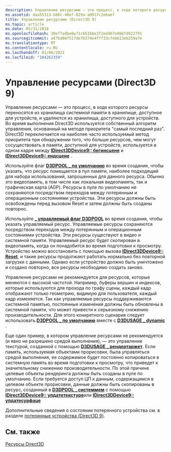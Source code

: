 ```yaml
---
description: Управление ресурсами — это процесс, в ходе которого ресурсы переносятся из хранилища системной памяти в хранилище, доступное для устройств, и удаляются из хранилища, доступного для устройств.
ms.assetid: 4aa55313-b86c-48e7-829a-a0917c2ebae7
title: Управление ресурсами (Direct3D 9)
ms.topic: article
ms.date: 05/31/2018
ms.openlocfilehash: 30ef7a8be0e71c652b6e3f2ed467e866fd922791
ms.sourcegitcommit: a47bd86f517de76374e4fff33cfeb613eb259a7e
ms.translationtype: MT
ms.contentlocale: ru-RU
ms.lasthandoff: 01/06/2021
ms.locfileid: "104262359"
---
```

# <a name="managing-resources-direct3d-9"></a>Управление ресурсами (Direct3D 9)

Управление ресурсами — это процесс, в ходе которого ресурсы переносятся из хранилища системной памяти в хранилище, доступное для устройств, и удаляются из хранилища, доступного для устройств. Во время выполнения Direct3D используется собственный алгоритм управления, основанный на методе приоритета "самый последний раз". Direct3D переключается на наиболее часто используемый метод приоритета при обнаружении того, что больше ресурсов, чем могут сосуществовать в памяти, доступной для устройств, используется в одном кадре между [**IDirect3DDevice9:: бегинсцене**](/windows/desktop/api) и [**IDirect3DDevice9:: ендсцене**](/windows/win32/api/d3d9helper/nf-d3d9helper-idirect3ddevice9-endscene) .

Используйте флаг [**D3DPOOL \_ по умолчанию**](./d3dpool.md) во время создания, чтобы указать, что ресурс помещается в пул памяти, наиболее подходящий для набора использований, запрошенных для данного ресурса. Обычно это видеопамять, в том числе как локальная видеопамять, так и графическая карта (AGP). Ресурсы в пуле по умолчанию не сохраняются посредством переходов между потерянным и операционным состояниями устройства. Эти ресурсы должны быть освобождены перед вызовом Reset и затем должны быть созданы повторно.

Используйте [**\_ управляемый флаг D3DPOOL**](./d3dpool.md) во время создания, чтобы указать управляемый ресурс. Управляемые ресурсы сохраняются посредством переходов между потерянным и операционным состояниями устройства. Эти ресурсы существуют в видео и системной памяти. Управляемый ресурс будет скопирован в видеопамять, когда он понадобится во время подготовки к просмотру. Устройство можно восстановить с помощью вызова [**IDirect3DDevice9:: Reset**](/windows/win32/api/d3d9helper/nf-d3d9helper-idirect3ddevice9-reset), и такие ресурсы продолжают работать нормально без повторной загрузки с данными. Однако если устройство должно быть уничтожено и создано повторно, все ресурсы необходимо создать заново.

Управление ресурсами не рекомендуется для ресурсов, которые меняются с высокой частотой. Например, буферы вершин и индексов, которые используются для прохода по графу сцены, каждый кадр отображают только геометрию, видимую для пользователя, каждый кадр изменяется. Так как управляемые ресурсы поддерживаются системной памятью, постоянные изменения должны быть обновлены в системной памяти, что может привести к серьезному снижению производительности. Для этого конкретного сценария следует использовать [**D3DPOOL \_ по умолчанию**](./d3dpool.md) вместе с [**D3DUSAGE \_ dynamic**](d3dusage.md) .

Еще один пример, в котором управление ресурсами не рекомендуется (и явно не разрешено средой выполнения), — это управление текстурой, созданной с помощью [**D3DUSAGE \_ рендертаржет**](d3dusage.md). Если память, используемая объектами прорисовки, была управляться средой выполнения, ее содержимое будет постоянно копироваться в системную память во время подготовки к просмотру, что приведет к значительному снижению производительности. По этой причине целевые объекты рендеринга должны быть созданы в пуле по умолчанию. Если требуется доступ ЦП к данным, содержащимся в целевом объекте прорисовки, данные должны быть скопированы в ресурс, созданный в [**D3DPOOL \_ системмем**](./d3dpool.md) с помощью [**IDirect3DDevice9:: упдатетекстуре**](/windows/desktop/api)или [**IDirect3DDevice9:: упдатесурфаце**](/windows/win32/api/d3d9helper/nf-d3d9helper-idirect3ddevice9-updatesurface)

Дополнительные сведения о состоянии потерянного устройства см. в разделе [потерянные устройства (Direct3D 9)](lost-devices.md).

## <a name="related-topics"></a>См. также

<dl> <dt>

[Ресурсы Direct3D](direct3d-resources.md)
</dt> </dl>

 

 
